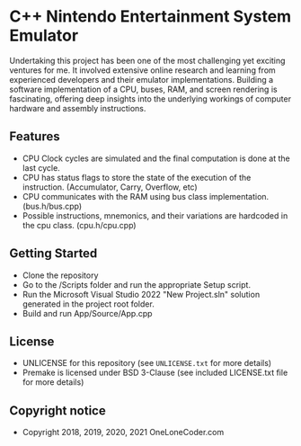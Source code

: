 # C++ Nintendo Entertainment System Emulator
Undertaking this project has been one of the most challenging yet exciting ventures for me. It involved extensive online research and learning from experienced developers and their emulator implementations. Building a software implementation of a CPU, buses, RAM, and screen rendering is fascinating, offering deep insights into the underlying workings of computer hardware and assembly instructions.

## Features
- CPU Clock cycles are simulated and the final computation is done at the last cycle.
- CPU has status flags to store the state of the execution of the instruction. (Accumulator, Carry, Overflow, etc)
- CPU communicates with the RAM using bus class implementation. (bus.h/bus.cpp)
- Possible instructions, mnemonics, and their variations are hardcoded in the cpu class. (cpu.h/cpu.cpp)

## Getting Started
- Clone the repository
- Go to the /Scripts folder and run the appropriate Setup script.
- Run the Microsoft Visual Studio 2022 "New Project.sln" solution generated in the project root folder.
- Build and run App/Source/App.cpp 

## License
- UNLICENSE for this repository (see `UNLICENSE.txt` for more details)
- Premake is licensed under BSD 3-Clause (see included LICENSE.txt file for more details)

## Copyright notice
- Copyright 2018, 2019, 2020, 2021 OneLoneCoder.com

